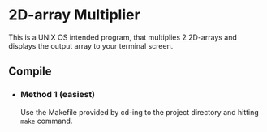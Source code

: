 # 2D-array Multiplier
This is a UNIX OS intended program, that multiplies 2 2D-arrays and displays the output array to your terminal screen.

## Compile
  * ### Method 1 (easiest)
    Use the Makefile provided by cd-ing to the project directory and hitting `make` command.